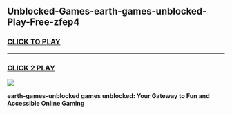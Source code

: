 
## Unblocked-Games-earth-games-unblocked-Play-Free-zfep4
<h3>
<a href="https://premium76.site?title=earth-games-unblocked&ref=18A1">CLICK TO PLAY</a></h3>
<hr>

<h3>
<a href="https://premium76.site?title=earth-games-unblocked&ref=18A1">CLICK 2 PLAY</a>
  
</h3>

<a href="https://premium76.site?title=earth-games-unblocked&ref=18A1"><img src="https://clearcache.store/games.png"></a>


**earth-games-unblocked games unblocked: Your Gateway to Fun and Accessible Online Gaming**
